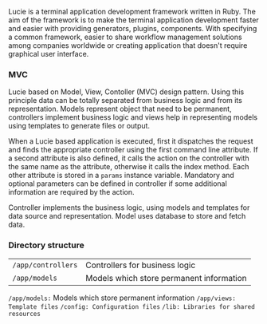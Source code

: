Lucie is a terminal application development framework written in Ruby. The aim of the framework is to make the terminal application development faster and easier with providing generators, plugins, components. With specifying a common framework, easier to share workflow management solutions among companies worldwide or creating application that doesn't require graphical user interface.

### MVC

Lucie based on Model, View, Contoller (MVC) design pattern. Using this principle data can be totally separated from business logic and from its representation. Models represent object that need to be permanent, controllers implement business logic and views help in representing models using templates to generate files or output.

When a Lucie based application is executed, first it dispatches the request and finds the appropriate controller using the first command line attribute. If a second attribute is also defined, it calls the action on the controller with the same name as the attribute, otherwise it calls the index method. Each other attribute is stored in a <code>params</code> instance variable. Mandatory and optional parameters can be defined in controller if some additional information are required by the action.

Controller implements the business logic, using models and templates for data source and representation. Model uses database to store and fetch data.

### Directory structure

<table>
  <tr><td><code>/app/controllers</code></td><td> Controllers for business logic </td></tr>
  <tr><td><code>/app/models</code></td><td>Models which store permanent information</td></tr>
</table>

  `/app/models:` Models which store permanent information
  `/app/views: Template files`
  `/config: Configuration files`
  `/lib: Libraries for shared resources`
